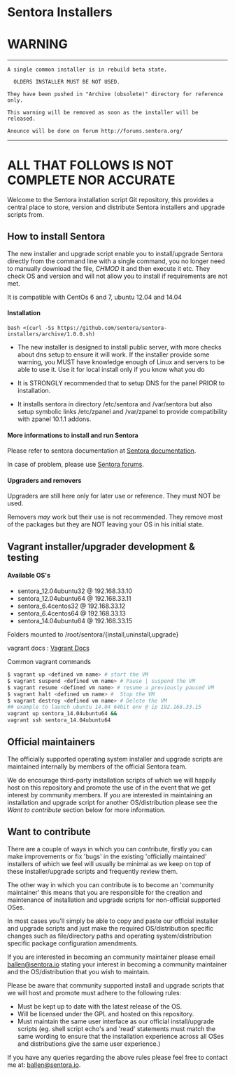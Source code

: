 Sentora Installers
==================

# WARNING #
* * * 
```
A single common installer is in rebuild beta state.

  OLDERS INSTALLER MUST BE NOT USED.

They have been pushed in "Archive (obsolete)" directory for reference only.

This warning will be removed as soon as the installer will be released.

Anounce will be done on forum http://forums.sentora.org/
```
* * *
# ALL THAT FOLLOWS IS NOT COMPLETE NOR ACCURATE #


Welcome to the Sentora installation script Git repository, this provides a central place to store, version and distribute Sentora installers and upgrade scripts from.

## How to install Sentora ##

The new installer and upgrade script enable you to install/upgrade Sentora directly from the command line with a single command, you no longer need to manually download the file, *CHMOD* it and then execute it etc.
They check OS and version and will not allow you to install if requirements are not met.

It is compatible with CentOs 6 and 7, ubuntu 12.04 and 14.04

#### Installation ####

```bash <(curl -Ss https://github.com/sentora/sentora-installers/archive/1.0.0.sh)```

- The new installer is designed to install public server, with more checks about dns setup to ensure it will work.
  If the installer provide some warning, you MUST have knowledge enough of Linux and servers to be able to use it.
  Use it for local install only if you know what you do 

- It is STRONGLY recommended that to setup DNS for the panel PRIOR to installation.

- It installs sentora in directory /etc/sentora and /var/sentora but also setup symbolic links /etc/zpanel and /var/zpanel to provide compatibility with zpanel 10.1.1 addons.

#### More informations to install and run Sentora ####

Please refer to sentora documentation at [Sentora documentation](http://docs.sentora.org/?node=7).

In case of problem, please use [Sentora forums](http://forums.sentora.org).

#### Upgraders and removers ####

Upgraders are still here only for later use or reference. They must NOT be used.

Removers *may* work but their use is not recommended. They remove most of the packages but they are NOT leaving your OS in his initial state.



## Vagrant installer/upgrader development & testing ##

#### Available OS's ####

- sentora_12.04ubuntu32 @ 192.168.33.10
- sentora_12.04ubuntu64 @ 192.168.33.11
- sentora_6.4centos32 @ 192.168.33.12
- sentora_6.4centos64 @ 192.168.33.13
- sentora_14.04ubuntu64 @ 192.168.33.15

Folders mounted to /root/sentora/{install,uninstall,upgrade}

vagrant docs : [Vagrant Docs](https://docs.vagrantup.com/v2/ "Vagrant docs")

Common vagrant commands
```bash
$ vagrant up <defined vm name> # start the VM
$ vagrant suspend <defined vm name> # Pause | suspend the VM
$ vagrant resume <defined vm name> # resume a previously paused VM
$ vagrant halt <defined vm name> #  Stop the VM
$ vagrant destroy <defined vm name> # Delete the VM
## example to launch ubuntu 14.04 64bit env @ ip 192.168.33.15
vagrant up sentora_14.04ubuntu64 &&
vagrant ssh sentora_14.04ubuntu64
```

## Official maintainers ##

The officially supported operating system installer and upgrade scripts are maintained internally by members of the official Sentora team.

We do encourage third-party installation scripts of which we will happily host on this repository and promote the use of in the event that we get interest by community members. If you are interested in maintaining an installation and upgrade script for another OS/distribution please see the *Want to contribute* section below for more information.

## Want to contribute ##

There are a couple of ways in which you can contribute, firstly you can make improvements or fix 'bugs' in the existing 'officially maintained' installers of which we feel will usually be minimal as we keep on top of these installer/upgrade scripts and frequently review them.

The other way in which you can contribute is to become an 'community maintainer' this means that you are responsible for the creation and maintenance of installation and upgrade scripts for non-official supported OSes.

In most cases you'll simply be able to copy and paste our official installer and upgrade scripts and just make the required OS/distribution specific changes such as file/directory paths and operating system/distribution specific package configuration amendments.

If you are interested in becoming an community maintainer please email [ballen@sentora.io](mailto:ballen@sentora.io) stating your interest in becoming a community maintainer and the OS/distribution that you wish to maintain.

Please be aware that community supported install and upgrade scripts that we will host and promote must adhere to the following rules:

- Must be kept up to date with the latest release of the OS.
- Will be licensed under the GPL and hosted on this repository.
- Must maintain the same user interface as our official install/upgrade scripts (eg. shell script echo's and 'read' statements must match the same wording to ensure that the installation experience across all OSes and distributions give the same user experience.)

If you have any queries regarding the above rules please feel free to contact me at: [ballen@sentora.io](mailto:ballen@sentora.io).
